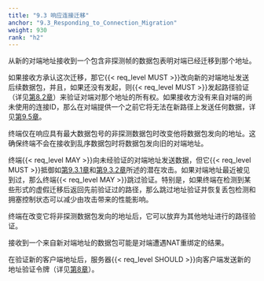 ```yaml
---
title: "9.3 响应连接迁移"
anchor: "9.3_Responding_to_Connection_Migration"
weight: 930
rank: "h2"
---
```


从新的对端地址接收到一个包含非探测帧的数据包表明对端已经迁移到那个地址。

如果接收方承认这次迁移，那它{{< req_level MUST >}}改向新的对端地址发送后续数据包，并且，如果还没有发起，则{{< req_level MUST >}}发起路径验证（详见[第8.2章]()）来验证对端对那个地址的所有权。如果接收方没有来自对端的尚未使用的连接ID，那么在对端提供一个之前它将无法在新路径上发送任何数据，详见[第9.5章]()。

终端仅在响应具有最大数据包号的非探测数据包时改变他将数据包发向的地址。这确保终端不会在接收到乱序数据包时将数据包发向旧的对端地址。

终端{{< req_level MAY >}}向未经验证的对端地址发送数据，但它{{< req_level MUST >}}抵御如[第9.3.1章]()和[第9.3.2章]()所述的潜在攻击。如果对端地址最近被见到过，那么终端{{< req_level MAY >}}跳过验证。特别是，如果终端在检测到某些形式的虚假迁移后返回先前验证过的路径，那么跳过地址验证并恢复丢包检测和拥塞控制状态可以减少由攻击带来的性能影响。

终端在改变它将非探测数据包发向的地址后，它可以放弃为其他地址进行的路径验证。

接收到一个来自新对端地址的数据包可能是对端遭遇NAT重绑定的结果。

在验证新的客户端地址后，服务器{{< req_level SHOULD >}}向客户端发送新的地址验证令牌（详见[第8章]()）。

